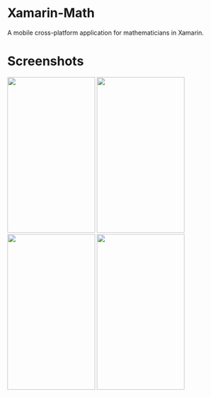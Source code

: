 # Xamarin-Math

A mobile cross-platform application for mathematicians in Xamarin.

# Screenshots

<img src="https://github.com/thgeorge-se/Xamarin-Math/blob/master/Screenshots/Screenshot%201.jpg" width="198" height="352" /> <img src="https://github.com/thgeorge-se/Xamarin-Math/blob/master/Screenshots/Screenshot%202.jpg" width="198" height="352" /> <img src="https://github.com/thgeorge-se/Xamarin-Math/blob/master/Screenshots/Screenshot%203.jpg" width="198" height="352" /> <img src="https://github.com/thgeorge-se/Xamarin-Math/blob/master/Screenshots/Screenshot%204.jpg" width="198" height="352" />
